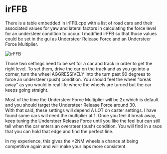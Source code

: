 # irFFB

There is a table embedded in irFFB.cpp with a list of road cars and their associated values for yaw and lateral factors
in calculating the force level for an understeer condition to occur.  I modified irFFB so that those values
could be set in the gui as Understeer Release Force and an Understeer Force Multiplier.  

![irFFB](https://user-images.githubusercontent.com/8271391/139556754-b960c6b3-c790-4cb3-80e7-f62fb05c6d07.png)


Those two settings need to be set for a car and track in order to get the right level.  To set them, drive the car on the track and as you go into a corner, turn the wheel AGGRESSIVELY into the turn past 90 degrees to force an understeer (push) condition.  You should
feel the wheel "break away" as you would in real life where the wheels are turned but the car keeps going straight.

Most of the time the Understeer Force Multiplier will be 2x which is default and you should target the Understeer Release Force around 30.  
With that said, these settings will depend A LOT on caster settings.  I have found some cars will need the multiplier at 1.
Once you feel it break away, keep tuning the Understeer Release Force until you like the feel but can still tell when the car enters an oversteer (push) condition.
You will find in a race that you can hold that edge and find the perfect line.

In my experience, this gives the <2NM wheels a chance at being competitive again and will make your laps more consistent.
